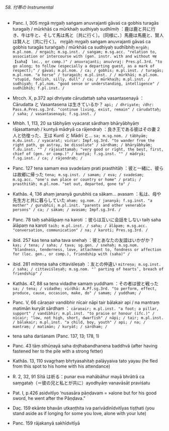 ###### 58. 付帯の Instrumental

- Panc. I, 305 mṛgā mṛgaiḥ saṅgam anuvrajanti gāvaś ca gobhis turagās turagaiḥ / mūrkhāś ca mūrkhaiḥ sudhiyaḥ sudhīmiḥ
  ：鹿は鹿と共に行き、牛は牛と、そして馬は馬と〔共に行く〕。〔同様に、〕馬鹿は馬鹿と、賢人は賢人と〔共に行く〕。
  mṛgāḥ mṛgaiḥ saṅgam anuvrajanti gāvaś ca gobhis turagās turaṅgaiḥ / mūrkhāś ca sudhiyaḥ sudhībhiḥ
  `mṛgāḥ; m.pl.nom. / mṛgaiḥ; m.sg.inst. / saṅgam; m.sg.acc. "relation to, association or intercourse with (gen. instr. with and without सह【saha】 loc., or comp.)" / anuvrajanti; anu√vraj: Pres.pl.3rd. "to go along; to follow (especially a departing guest, as a mark of respect);" / gāvaś; m.pl.nom. / ca; / gobhis; m.pl.inst. / turagās; m.pl.nom. "a horse" / turagaiḥ; m.pl.inst. / / mūrkhāś; m.pl.nom. "stupid, foolish, silly, dull" / ca; / mūrkhaiḥ; m.pl.inst. / sudhiyaḥ; f.pl.nom. "good sense or understanding, intelligence" / sudhībhiḥ; f.pl.inst. /`

- Mṛcch. X, p.372 api dhriyate cārudattaḥ saha vasantasenayā
  ：Cārudatta と Vasantasena は生きているか？
  `api; / dhriyate; √dhṛ: Pass.A.Pres.sg.3rd. "continue living, exist, remain" / cārudattaḥ; / saha; / vasantasenayā; f.sg.inst. /`

- Mhbh. 1, 113, 20 sa tābhyāṃ vyacarat sārdhaṃ bhāryābhyāṃ rājasattamaḥ / kuntyā mādryā ca rājendraḥ
  ：良き王である彼はその妻 2 人と彷徨った、王は Kuntī と Mādrī と…
  `sa; m.sg.nom. / tābhyāṃ; m.du.inst. / vyacarat; vi√car: Impf.sg.3rd. "to wander from the right path, go astray, be dissolute" / sārdhaṃ; / bhāryābhyāṃ; f.du.inst. "" / rājasattamaḥ; "very good or right, the best, first, chief of (gen. or comp.)" / kuntyā; f.sg.inst. "" / mādryā; f.sg.inst. / ca; / rājendraḥ; /`

- Panc. 127 tena samam eva svadeśaṃ prati prasthitāḥ
  ：彼と一緒に、彼らは故郷に帰った
  `tena; m.sg.inst. / samam; / eva; / svadeśaṃ; m.sg.acc. "one's own place or country or home" / prati; / prasthitāḥ; m.pl.nom. "set out, departed, gone to" /`

- Kathâs. 4, 136 ahaṃ jananyā gurubhiś ca sākam… avasam
  ：私は、母や先生方と共に暮らしていた
  `ahaṃ; sg.nom. / jananyā; f.sg.inst. "a mother" / gurubhiś; m.pl.inst. "parents and other venerable persons" / ca; / sākam; / avasam; Impf.sg.3rd. /`

- Panc. 78 taiḥ sahālāpaṃ na karoti
  ：彼らは互いに会話をしない
  taiḥ saha ālāpaṃ na karoti
  `taiḥ; m.pl.inst. / saha; / ālāpaṃ; m.sg.acc. "conversation, communication" / na; / karoti; Pres.sg.3rd. /`

- ibid. 257 kas tena saha tava snehaḥ
  ：彼とあなたの友誼はいかがか？
  `kas; / tena; / saha; / tava; sg.gen. / snehaḥ; m.sg.nom. "blandness, tenderness, love, attachment to, fondness or affection for (loc. gen., or comp.), friendship with (saha)" /`

- ibid. 281 mitreṇa saha cittaviśleṣaḥ
  ：友との仲違い
  `mitreṇa; m.sg.inst. / saha; / cittaviśleṣaḥ; m.sg.nom. "‘ parting of hearts’, breach of friendship" /`

- Kathâs. 47, 88 sa tena vidadhe samaṃ yuddham
  ：その者は彼と戦った
  `sa; / tena; / vidadhe; vi√dhā: A.Pf.sg.3rd. "to perform, effect, produce, cause, occasion, make, do" / samaṃ; / yuddham; /`

- Panc. V, 66 cāraṇair vandibhir nīcair nāpi tair bālakair api / na mantraṃ matimān kuryāt sārdham
  ：
  `cāraṇair; m.pl.inst. "a foot; a pillar, support" / vandibhir; m.pl.inst. "to praise or honour (ifc.)" / nīcair; "low, not high, short, dwarfish" / nāpi; / tair; m.pl.inst. / bālakair; m.pl.inst. "a child, boy, youth" / api; / na; / mantraṃ; / matimān; / kuryāt; / sārdham; /`

- tena saha darśanam (Panc. 137, 13; 178, 1)

- Panc. 43 tāṃ sthūṇayā saha dṛḍhabandhanena baddhvā (after having fastened her to the pile with a strong fetter)

- Kathâs. 13, 110 svagṛhaṃ bhṛtyasahitaḥ palāyyaiva tato yayau (he fled from this spot to his home with his attendance)

- R. 2, 32, 91 Sītā は祈る：punar eva mahābāhur mayā bhrātrā ca saṃgataḥ（＝彼の兄と私とが共に）ayodhyāṃ vanavāsāt praviśatu

- Pat. I, p.426 asidvitīyo ‘nusasāra pāṇḍavam = »alone but for his good sword, he went after the Pâṇḍava.”

- Daç. 159 ekānte bhavān utkaṇṭhita iva parivādinīdvitīyas tiṣṭhati (you stand aside as if longing for some you love, alone with your lute)

- Panc. 159 rājakanyā sakhīdvitīyā
